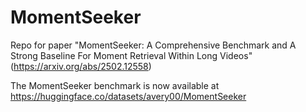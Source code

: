 # MomentSeeker


Repo for paper "MomentSeeker: A Comprehensive Benchmark and A Strong Baseline For Moment Retrieval Within Long Videos"(https://arxiv.org/abs/2502.12558)

The MomentSeeker benchmark is now available at https://huggingface.co/datasets/avery00/MomentSeeker



